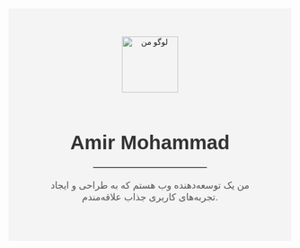 
<div style="font-family: Arial, sans-serif; text-align: center; background-color: #f4f4f4; padding: 50px;">
    <img src="your-logo-url.png" alt="لوگو من" style="width: 100px; height: auto; margin-bottom: 20px;">
    <h1 style="font-size: 2.5em; color: #333;">Amir Mohammad</h1>
    <hr style="border: 1px solid #ccc; width: 50%; margin: 20px auto;">
    <p style="font-size: 1.2em; color: #555;">من یک توسعه‌دهنده وب هستم که به طراحی و ایجاد تجربه‌های کاربری جذاب علاقه‌مندم.</p>
</div>
